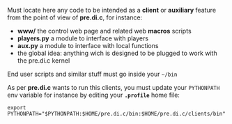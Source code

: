 
Must locate here any code to be intended as a **client** or **auxiliary** feature from the point of view of **pre.di.c**, for instance:

- **www/** the control web page and related web **macros** scripts
- **players.py** a module to interface with players
- **aux.py** a module to interface with local functions
- the global idea: anything wich is designed to be plugged to work with the pre.di.c kernel

End user scripts and similar stuff must go inside your `~/bin`


As per **pre.di.c** wants to run this clients, you must update your `PYTHONPATH` env variable for instance by editing your **`.profile`** home file:
```
export PYTHONPATH="$PYTHONPATH:$HOME/pre.di.c/bin:$HOME/pre.di.c/clients/bin"
```

